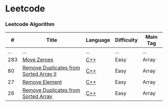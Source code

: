 # Leetcode

### Leetcode Algorithm

| **#** | **Title** | **Language** | **Difficulty** | **Main Tag** |
| --- | --- | --- | --- | --- |
| ... | ... | ... | ... | ... |
| 283 | [Move Zeroes](https://leetcode-cn.com/problems/move-zeroes/) | [C++](./algorithms/cpp/283.move-zeroes.cpp) | Easy | Array |
| 80 | [Remove Duplicates from Sorted Array II](https://leetcode.com/problems/remove-duplicates-from-sorted-array-ii/description/) | [C++](./algorithms/cpp/80.remove-duplicates-from-sorted-array-ii.cpp) | Easy | Array |
| 27 | [Remove Element](https://leetcode.com/problems/remove-element/description/) | [C++](./algorithms/cpp/27.remove-element.cpp) | Easy | Array |
| 26 | [Remove Duplicates from Sorted Array](https://leetcode.com/problems/remove-duplicates-from-sorted-array/description/) | [C++](./algorithms/cpp/26.remove-duplicates-from-sorted-array.cpp) | Easy | Array |